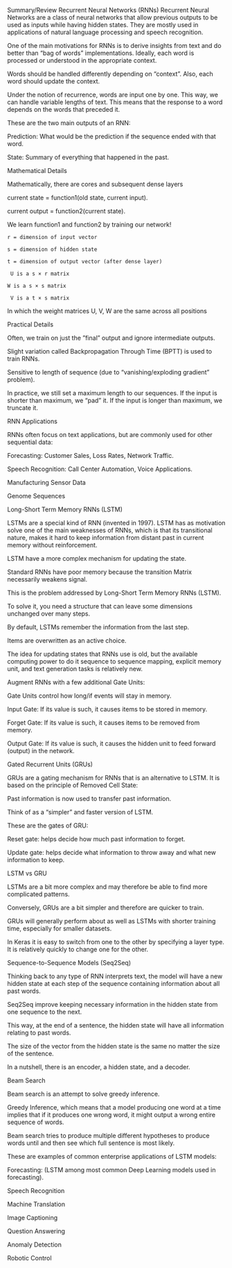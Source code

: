 Summary/Review
Recurrent Neural Networks (RNNs)
Recurrent Neural Networks are a class of neural networks that allow previous outputs to be used as inputs while having hidden states. They are mostly used in applications of natural language processing and speech recognition.

One of the main motivations for RNNs is to derive insights from text and do better than “bag of words” implementations. Ideally, each word is processed or understood in the appropriate context.

Words should be handled differently depending on “context”. Also, each word should update the context.

Under the notion of recurrence, words are input one by one. This way, we can handle variable lengths of text. This means that the response to a word depends on the words that preceded it.

These are the two main outputs of an RNN:

Prediction: What would be the prediction if the sequence ended with that word.

State: Summary of everything that happened in the past.

Mathematical Details

Mathematically, there are cores and subsequent dense layers

current state = function1(old state, current input).

current output = function2(current state).

We learn function1 and function2 by training our network!  

    r = dimension of input vector

    s = dimension of hidden state

    t = dimension of output vector (after dense layer)

     U is a s × r matrix

    W is a s × s matrix

     V is a t × s matrix

In which the weight matrices U, V, W are the same across all positions

Practical Details

Often, we train on just the ”final” output and ignore intermediate outputs.

Slight variation called Backpropagation Through Time (BPTT) is used to train RNNs.

Sensitive to length of sequence (due to “vanishing/exploding gradient” problem).

In practice, we still set a maximum length to our sequences. If the input is shorter than maximum, we “pad” it. If the input is longer than maximum, we truncate it.

RNN Applications

RNNs often focus on text applications, but are commonly used for other sequential data:

Forecasting: Customer Sales, Loss Rates, Network Traffic.  

Speech Recognition: Call Center Automation, Voice Applications. 

Manufacturing Sensor Data 

Genome Sequences

Long-Short Term Memory RNNs (LSTM)

LSTMs are a special kind of RNN (invented in 1997). LSTM has as motivation solve one of the main weaknesses of RNNs, which is that its transitional nature, makes it hard to keep information from distant past in current memory without reinforcement.

LSTM have a more complex mechanism for updating the state.

Standard RNNs have poor memory because the transition Matrix necessarily weakens signal.

This is the problem addressed by Long-Short Term Memory RNNs (LSTM).

To solve it, you need a structure that can leave some dimensions unchanged over many steps.

By default, LSTMs remember the information from the last step.

Items are overwritten as an active choice.

The idea for updating states that RNNs use is old, but the available computing power to do it sequence to sequence mapping, explicit memory unit, and text generation tasks is relatively new.

Augment RNNs with a few additional Gate Units:

Gate Units control how long/if events will stay in memory.

Input Gate: If its value is such, it causes items to be stored in memory.

Forget Gate: If its value is such, it causes items to be removed from memory.

Output Gate: If its value is such, it causes the hidden unit to feed forward (output) in the network.

Gated Recurrent Units (GRUs)

GRUs are a gating mechanism for RNNs that is an alternative to LSTM. It is based on the principle of Removed Cell State:

Past information is now used to transfer past information.

Think of as a “simpler” and faster version of LSTM.

These are the gates of GRU:

Reset gate: helps decide how much past information to forget.

Update gate: helps decide what information to throw away and what new information to keep.

LSTM vs GRU

LSTMs are a bit more complex and may therefore be able to find more complicated patterns.

Conversely, GRUs are a bit simpler and therefore are quicker to train.

GRUs will generally perform about as well as LSTMs with shorter training time, especially for smaller datasets.

In Keras it is easy to switch from one to the other by specifying a layer type. It is relatively quickly to change one for the other.

Sequence-to-Sequence Models (Seq2Seq)

Thinking back to any type of RNN interprets text, the model will have a new hidden state at each step of the sequence containing information about all past words.

Seq2Seq improve keeping necessary information in the hidden state from one sequence to the next.

This way, at the end of a sentence, the hidden state will have all information relating to past words. 

The size of the vector from the hidden state is the same no matter the size of the sentence.

In a nutshell, there is an encoder, a hidden state, and a decoder.

Beam Search

Beam search is an attempt to solve greedy inference.

Greedy Inference, which means that a model producing one word at a time implies that if it produces one wrong word, it might output a wrong entire sequence of words.

Beam search tries to produce multiple different hypotheses to produce words until <EOS> and then see which full sentence is most likely.

These are examples of common enterprise applications of LSTM models:

Forecasting: (LSTM among most common Deep Learning models used in forecasting).

Speech Recognition

Machine Translation

Image Captioning

Question Answering

Anomaly Detection

Robotic Control